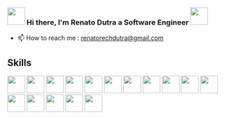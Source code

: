### <img height="40em" src="https://images.emojiterra.com/google/android-pie/512px/1f44b.png"> Hi there, I'm Renato Dutra a Software Engineer <img height="40em" src="https://images.emojiterra.com/google/android-11/512px/1f9d1-1f3fb-1f4bb.png">


<!-- - 👋 Hi, I’m Renato Dutra a Software Engineer 
- 👀 I’m interested in 
- 🌱 I’m currently learning 
- 💞️ I’m looking to collaborate on ... -->
- 📫 How to reach me : renatorechdutra@gmail.com


<div>
    <h2>Skills</h2>
    <img height="40em" src="https://img.shields.io/badge/Node.js-43853D?style=for-the-badge&logo=node.js&logoColor=white" />
    <img height="40em" src="https://img.shields.io/badge/C%23-239120?style=for-the-badge&logo=c-sharp&logoColor=white" />
    <img height="40em" src="https://img.shields.io/badge/HTML5-E34F26?style=for-the-badge&logo=html5&logoColor=white" />
    <img height="40em" src="https://img.shields.io/badge/CSS3-1572B6?style=for-the-badge&logo=css3&logoColor=white" />
    <img height="40em" src="https://img.shields.io/badge/GitHub-100000?style=for-the-badge&logo=github&logoColor=white" />
    <img height="40em" src="https://img.shields.io/badge/JavaScript-323330?style=for-the-badge&logo=javascript&logoColor=F7DF1E" />
    <img height="40em" src="https://img.shields.io/badge/React-20232A?style=for-the-badge&logo=react&logoColor=61DAFB" />
    <img height="40em" src="https://img.shields.io/badge/TypeScript-007ACC?style=for-the-badge&logo=typescript&logoColor=white" />
    <img height="40em" src="https://img.shields.io/badge/json-5E5C5C?style=for-the-badge&logo=json&logoColor=white" />
    <img height="40em" src="https://img.shields.io/badge/npm-CB3837?style=for-the-badge&logo=npm&logoColor=white" />
    <img height="40em" src="https://img.shields.io/badge/Yarn-2C8EBB?style=for-the-badge&logo=yarn&logoColor=white" />
    <img height="40em" src="https://img.shields.io/badge/Chart.js-FF6384?style=for-the-badge&logo=chartdotjs&logoColor=white" />
    <img height="40em" src="https://img.shields.io/badge/styled--components-DB7093?style=for-the-badge&logo=styled-components&logoColor=white" />
    <img height="40em" src="https://img.shields.io/badge/Material--UI-0081CB?style=for-the-badge&logo=material-ui&logoColor=white" />
    <img height="40em" src="https://img.shields.io/badge/Tailwind_CSS-38B2AC?style=for-the-badge&logo=tailwind-css&logoColor=white" />
    <img height="40em" src="https://img.shields.io/badge/Bootstrap-563D7C?style=for-the-badge&logo=bootstrap&logoColor=white" />
  </div>
<!---
RenatoHash/RenatoHash is a ✨ special ✨ repository because its `README.md` (this file) appears on your GitHub profile.
You can click the Preview link to take a look at your changes.
--->

